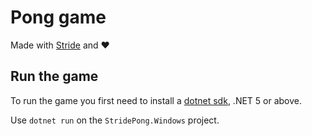 # Pong game 

Made with [Stride](https://github.com/stride3d/stride) and :heart:

## Run the game

To run the game you first need to install a [dotnet sdk](https://dotnet.microsoft.com/en-us/download), .NET 5 or above.

Use `dotnet run` on the `StridePong.Windows` project.
